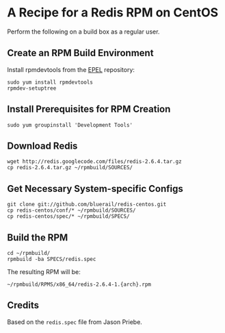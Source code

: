 # A Recipe for a Redis RPM on CentOS

Perform the following on a build box as a regular user.

## Create an RPM Build Environment

Install rpmdevtools from the [EPEL][epel] repository:

    sudo yum install rpmdevtools
    rpmdev-setuptree

## Install Prerequisites for RPM Creation

    sudo yum groupinstall 'Development Tools'

## Download Redis

    wget http://redis.googlecode.com/files/redis-2.6.4.tar.gz
    cp redis-2.6.4.tar.gz ~/rpmbuild/SOURCES/

## Get Necessary System-specific Configs

    git clone git://github.com/bluerail/redis-centos.git
    cp redis-centos/conf/* ~/rpmbuild/SOURCES/
    cp redis-centos/spec/* ~/rpmbuild/SPECS/

## Build the RPM

    cd ~/rpmbuild/
    rpmbuild -ba SPECS/redis.spec

The resulting RPM will be:

    ~/rpmbuild/RPMS/x86_64/redis-2.6.4-1.{arch}.rpm

## Credits

Based on the `redis.spec` file from Jason Priebe.

[EPEL]: http://fedoraproject.org/wiki/EPEL#How_can_I_use_these_extra_packages.3F
